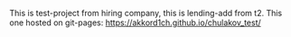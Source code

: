 This is test-project from hiring company, this is lending-add from t2. This one hosted on git-pages: https://akkord1ch.github.io/chulakov_test/
